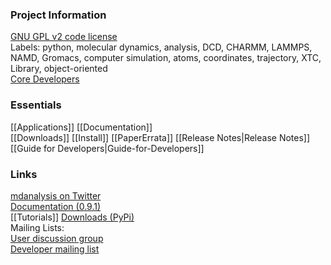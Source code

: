 ### Project Information       
[GNU GPL v2 code license](http://www.gnu.org/licenses/old-licenses/gpl-2.0.html)  
Labels: python, molecular dynamics, analysis, DCD, CHARMM, LAMMPS, NAMD, Gromacs, computer simulation, atoms, coordinates, trajectory, XTC, Library, object-oriented  
[Core Developers](https://github.com/orgs/MDAnalysis/teams/coredevs)

### Essentials ###
[[Applications]]
[[Documentation]]  
[[Downloads]]
[[Install]]
[[PaperErrata]]
[[Release Notes|Release Notes]]   
[[Guide for Developers|Guide-for-Developers]]

### Links ###
[mdanalysis on Twitter](https://twitter.com/mdanalysis)  
[Documentation (0.9.1)](http://packages.python.org/MDAnalysis/)  
[[Tutorials]]
[Downloads (PyPi)](https://pypi.python.org/pypi/MDAnalysis)  
Mailing Lists:  
[User discussion group](https://groups.google.com/forum/#!forum/mdnalysis-discussion)  
[Developer mailing list](https://groups.google.com/forum/#!forum/mdnalysis-devel)